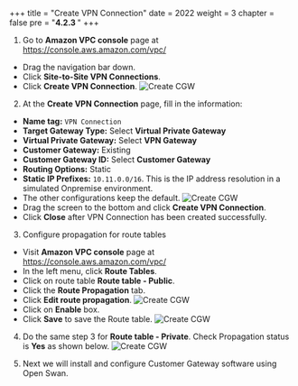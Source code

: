 +++
title = "Create VPN Connection"
date = 2022
weight = 3
chapter = false
pre = "<b>4.2.3 </b>"
+++


1. Go to **Amazon VPC console** page at https://console.aws.amazon.com/vpc/
  + Drag the navigation bar down.
  + Click **Site-to-Site VPN Connections**.
  + Click **Create VPN Connection**.
![Create CGW](/images/vpn/create-vpn1.png?width=90pc)

2. At the **Create VPN Connection** page, fill in the information:
  + **Name tag:** ```VPN Connection```
  + **Target Gateway Type:** Select **Virtual Private Gateway**
  + **Virtual Private Gateway:** Select **VPN Gateway**
  + **Customer Gateway:** Existing
  + **Customer Gateway ID:** Select **Customer Gateway**
  + **Routing Options:** Static
  + **Static IP Prefixes:** ```10.11.0.0/16```. This is the IP address resolution in a simulated Onpremise environment.
  + The other configurations keep the default.
![Create CGW](/images/vpn/create-vpn2.png?width=90pc)
  + Drag the screen to the bottom and click **Create VPN Connection**.
  + Click **Close** after VPN Connection has been created successfully.

3. Configure propagation for route tables
  + Visit **Amazon VPC console** page at https://console.aws.amazon.com/vpc/
  + In the left menu, click **Route Tables**.
  + Click on route table **Route table - Public**.
  + Click the **Route Propagation** tab.
  + Click **Edit route propagation**.
![Create CGW](/images/vpn/create-vpn3.png?width=90pc)
  + Click on **Enable** box.
  + Click **Save** to save the Route table.
![Create CGW](/images/vpn/create-vpn4.png?width=90pc)
4. Do the same step 3 for **Route table - Private**. Check Propagation status is **Yes** as shown below.
![Create CGW](/images/vpn/create-vpn5.png?width=90pc)

5. Next we will install and configure Customer Gateway software using Open Swan.